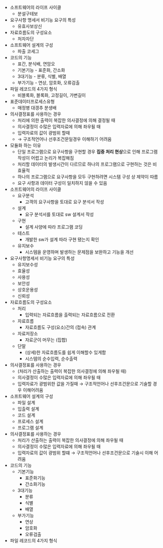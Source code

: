 - 소프트웨어의 라이프 사이클 
	- 분설구테보
- 요구사항 명세서 비기능 요구의 특성 
	- 유효사보상신
- 자료흐름도의 구성요소 
	- 처자자단
- 소프트웨어 설계의 구성
	- 파출 코세그
- 코드의 기능 
	- 표간, 분식배, 연암오
	- 기본기능 - 표준화, 간소화
	- 3대기능 - 분류, 식별, 배열
	- 부가기능 - 연상, 암호화, 오류검출
- 파일 레코드의 4가지 형식 
	- 비블록화, 블록화, 고정길이, 가변길이
- 표준데이터프로세스유형 
	- 매정병 대갱추 분생배
- 의사결정표를 사용하는 경우
	- 처리에 의한 출력이 복잡한 의사결정에 의해 결정될 때
	- 의사결정이 수많은 입력자료에 의해 좌우될 때
	- 입력자료의 값이 광범위 할때
	- → 구조적언어나 선후조건문일경우 이해하기 어려움
- 모듈화 하는 이유
	- 단일 프로그램으로 요구사항을 구현할 경우 **집중 처리 현상**으로 인해 프로그램 작성이 어렵고 논리가 복잡해짐
	- 처리할 데이터의 발생시간이 다르므로 하나의 프로그램으로 구현하는 것은 비효율적
	- 하나의 프로그램으로 요구사항을 모두 구현하려면 시스템 구성 상 제약이 따름
	- 요구 사항과 데이터 구성이 일치하지 않을 수 있음
- 소프트웨어의 라이프 사이클
	- 요구분석
		- 고객의 요구사항을 토대로 요구 분석서 작성
	- 설계
		- 요구 분석서를 토대로 sw 설계서 작성
	- 구현
		- 설계 사양에 따라 프로그램 코딩
	- 테스트
		- 개발한 sw가 설계 따라 구현 됐는지 확인
	- 유지보수
		- 시스템을 운영하며 발생하는 문제점을 보완하고 기능을 개선
- 요구사항명세서 비기능 요구의 특성
	- 유지보수성
	- 효율성
	- 사용성
	- 보안성
	- 상호운용성
	- 신뢰성
- 자료흐름도의 구성요소
	- 처리
		- 입력되는 자료흐름을 출력되는 자료흐름으로 전환
	- 자료흐름
		- 자료흐름도 구성(요소)간의 (접속) 관계
	- 자료저장소
		- 자료군이 머무는 (집합)
	- 단말
		- (상세)한 자료흐름도를 쉽게 이해할수 있게함
		- 시스템의 순수입력, 순수출력
- 의사결정표를 사용하는 경우
	- (처리가 산출하는 출력이 복잡한 의사결정에 의해 좌우될 때)
	- 의사결정이 수많은 입력자료에 의해 좌우될 때
	- 입력자료가 광범위한 값을 가질때 → 구조적언어나 선후조건문으로 기술할 경우 이해어려움
- 소프트웨어 설계의 구성
	- 파일 설계
	- 입출력 설계
	- 코드 설계
	- 프로세스 설계
	- 프로그램 설계
- 의사결정표를 사용하는 경우
	- 처리가 산출하는 출력이 복잡한 의사결정에 의해 좌우될 때
	- 의사결정이 수많은 입력자료에 의해 좌우될 때
	- 입력자료의 값이 광범위 할떄 → 구조적언어나 선후조건문으로 기술시 이해 어려움
- 코드의 기능
	- 기본기능
		- 표준화기능
		- 간소화기능
	- 3대기능
		- 분류
		- 식별
		- 배열
	- 부가기능
		- 연상
		- 암호화
		- 오류검출
- 파일 레코드의 4가지 형식
